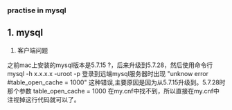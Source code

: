 ### practise in mysql


## 1. mysql


1. 客户端问题

之前mac上安装的mysql版本是5.7.15 ?，后来升级到5.7.28，然后使用命令行 mysql -h x.x.x.x -uroot -p 登录到远端mysql服务器时出现
"unknow error #table_open_cache = 1000" 这种错误,主要原因是因为从5.7.15升级到。5.7.28时那个参数 table_open_cache = 1000 在my.cnf中找不到，所以直接在my.cnf中注视掉这行代码就可以了。
